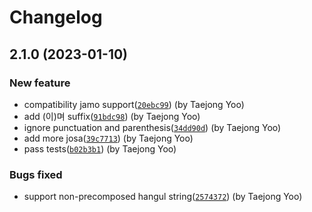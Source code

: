 # Changelog

## 2.1.0 (2023-01-10)

### New feature

- compatibility jamo support([`20ebc99`](https://github.com/qb20nh/josa-complete/commit/20ebc99df0219997dbf27e06976382e678e7e825)) (by Taejong Yoo)
- add (이)며 suffix([`91bdc98`](https://github.com/qb20nh/josa-complete/commit/91bdc98d8cdee1d8cc705c343b67f18970ff923c)) (by Taejong Yoo)
- ignore punctuation and parenthesis([`34dd90d`](https://github.com/qb20nh/josa-complete/commit/34dd90d3c7cca883280d8ab5d526ec92926785c4)) (by Taejong Yoo)
- add more josa([`39c7713`](https://github.com/qb20nh/josa-complete/commit/39c77137eafa28310213b95f806c5f029d85962d)) (by Taejong Yoo)
- pass tests([`b02b3b1`](https://github.com/qb20nh/josa-complete/commit/b02b3b190852db882a556262873a0f559dc04392)) (by Taejong Yoo)

### Bugs fixed

- support non-precomposed hangul string([`2574372`](https://github.com/qb20nh/josa-complete/commit/2574372a1597595a5cda9f94dcd3bca305c04d85)) (by Taejong Yoo)

